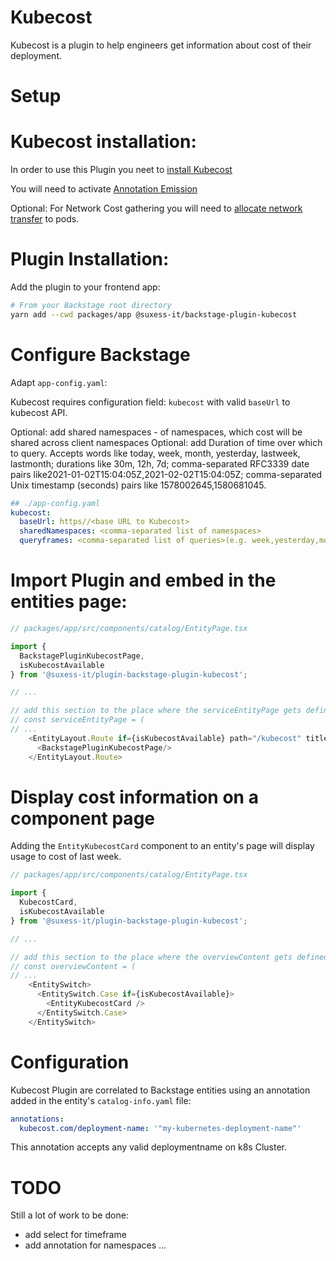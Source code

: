 # Kubecost

Kubecost is a plugin to help engineers get information about cost of their deployment.

# Setup

# Kubecost installation:

In order to use this Plugin you neet to [install Kubecost](https://docs.kubecost.com/install-and-configure/install/getting-started)

You will need to activate [Annotation Emission](https://docs.kubecost.com/install-and-configure/advanced-configuration/annotations)

Optional: For Network Cost gathering you will need to [allocate network transfer](https://docs.kubecost.com/install-and-configure/advanced-configuration/network-costs-configuration) to pods.

# Plugin Installation:
Add the plugin to your frontend app:

```bash
# From your Backstage root directory
yarn add --cwd packages/app @suxess-it/backstage-plugin-kubecost
```

# Configure Backstage 
Adapt `app-config.yaml`:

Kubecost requires configuration field: `kubecost` with valid `baseUrl` to kubecost API.

Optional: add shared namespaces -  of namespaces, which cost will be shared across client namespaces
Optional: add Duration of time over which to query. Accepts words like today, week, month, yesterday, lastweek, lastmonth; durations like 30m, 12h, 7d; comma-separated RFC3339 date pairs like2021-01-02T15:04:05Z,2021-02-02T15:04:05Z; comma-separated Unix timestamp (seconds) pairs like 1578002645,1580681045.
```yaml
## ./app-config.yaml
kubecost:
  baseUrl: https//<base URL to Kubecost> 
  sharedNamespaces: <comma-separated list of namespaces>
  queryframes: <comma-separated list of queries>(e.g. week,yesterday,month,today,lastweek)
```

# Import Plugin and embed in the entities page:
```typescript
// packages/app/src/components/catalog/EntityPage.tsx

import { 
  BackstagePluginKubecostPage,
  isKubecostAvailable
} from '@suxess-it/plugin-backstage-plugin-kubecost';

// ...

// add this section to the place where the serviceEntityPage gets defined
// const serviceEntityPage = (
// ...
    <EntityLayout.Route if={isKubecostAvailable} path="/kubecost" title="Kubecost">
      <BackstagePluginKubecostPage/>
    </EntityLayout.Route>
```

# Display cost information on a component page
Adding the `EntityKubecostCard` component to an entity's page will display usage to cost of last week.
```typescript
// packages/app/src/components/catalog/EntityPage.tsx

import { 
  KubecostCard,
  isKubecostAvailable
} from '@suxess-it/plugin-backstage-plugin-kubecost';

// ...

// add this section to the place where the overviewContent gets defined
// const overviewContent = (
// ... 
    <EntitySwitch>
      <EntitySwitch.Case if={isKubecostAvailable}>
        <EntityKubecostCard />
      </EntitySwitch.Case>
    </EntitySwitch>
```
# Configuration
Kubecost Plugin are correlated to Backstage entities using an annotation added in the entity's `catalog-info.yaml` file:

```yml
annotations:
  kubecost.com/deployment-name: '"my-kubernetes-deployment-name"'
```

This annotation accepts any valid deploymentname on k8s Cluster.

# TODO
Still a lot of work to be done:
- add select for timeframe
- add annotation for namespaces
...
